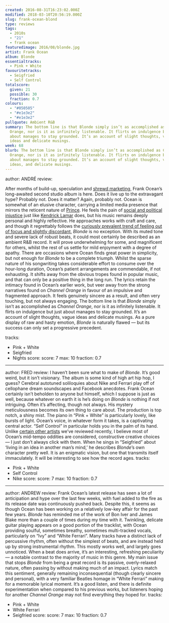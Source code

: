 ```yaml
---
created: 2016-08-31T16:23:02.000Z
modified: 2018-03-10T20:56:19.000Z
slug: frank-ocean-blond
type: reviews
tags:
  - 2010s
  - "21"
  - frank ocean
featuredimage: 2016/08/blonde.jpg
artist: Frank Ocean
album: Blonde
essentialtracks:
  - Pink + White
favouritetracks:
  - Seigfried
  - Self Control
totalscore:
  given: 21
  possible: 30
  fraction: 0.7
colours:
  - "#050505"
  - "#e1e3e2"
  - "#e1e3e2"
pullquote: Ambient R&B
summary: The bottom line is that Blonde simply isn’t as accomplished as Channel
  Orange, nor is it as infinitely listenable. It flirts on indulgence but just
  about manages to stay grounded. It’s an account of slight thoughts, vague
  ideas and delicate musings.
week: 68
blurb: The bottom line is that Blonde simply isn’t as accomplished as Channel
  Orange, nor is it as infinitely listenable. It flirts on indulgence but just
  about manages to stay grounded. It’s an account of slight thoughts, vague
  ideas, and delicate musings.
---
```

author: ANDRÉ
review: <div class="_d97"><p>After months of build-up, speculation and <a
  href="http://pitchfork.com/news/67329-snapchat-rolls-out-frank-ocean-filters/"
  target="_blank" rel="noopener">shrewd marketing</a>, Frank Ocean’s
  long-awaited second studio album is here. Does it live up to the extravagant
  hype? Probably not. Does it matter? Again, probably not. Ocean is somewhat of
  an elusive character, carrying a limited media presence that mirrors the
  reticent nature of <a href="https://audioxide.com/reviews/prince-purple-rain/"
  target="_blank" rel="noopener">Prince</a>. He feels the pain of <a
  href="http://frankocean.tumblr.com/post/146249813326/i-read-in-the-paper-that-my-brothers-are-being"
  target="_blank" rel="noopener">social and political injustice</a> just like <a
  href="https://audioxide.com/reviews/kendrick-lamar-to-pimp-a-butterfly/"
  target="_blank" rel="noopener">Kendrick Lamar</a> does, but his music remains
  deeply personal and highly reflective. He approaches works with craft and
  care, and though it regrettably follows the <a
  href="https://audioxide.com/reviews/the-life-of-pablo/" target="_blank"
  rel="noopener">curiously prevalent trend of feeling out of focus and slightly
  discordant</a>, <em>Blonde</em> is no exception. With its muted tone and
  severe lack of robust beats, it could most certainly be described as an
  ambient R&amp;B record. It will prove underwhelming for some, and magnificent
  for others, whilst the rest of us settle for mild enjoyment with a degree of
  apathy. There are occasions where Ocean finds great power in simplicity, but
  not enough for <em>Blonde</em> to be a complete triumph. Whilst the sparse
  nature of his songwriting takes considerable effort to consume over the
  hour-long duration, Ocean’s patient arrangements are commendable, if not
  exhausting. It shifts away from the obvious tropes found in popular music, and
  that can only be a positive thing in the long run. The lyrics retain the
  intimacy found in Ocean’s earlier work, but veer away from the strong
  narratives found on <em>Channel Orange</em> in favour of an impulsive and
  fragmented approach. It feels genuinely sincere as a result, and often very
  touching, but not always engaging. The bottom line is that <em>Blonde</em>
  simply isn’t as accomplished as <em>Channel Orange</em>, nor is it as
  infinitely listenable. It flirts on indulgence but just about manages to stay
  grounded. It’s an account of slight thoughts, vague ideas and delicate
  musings. As a pure display of raw and hasty emotion, <em>Blonde</em> is
  naturally flawed — but its success can only set a progressive
  precedent.</p></div>
tracks:
  - Pink + White
  - ­Seigfried
  - ­Nights
score:
  score: 7
  max: 10
  fraction: 0.7
---
author: FRED
review: I haven’t been sure what to make of *Blonde.* It’s good weird, but it
  isn’t visionary. The album is some kind of high art hip hop, I guess? Cerebral
  autotuned soliloquies about Nike and Ferrari play off of cellophane dream
  soundscapes and Facebook anecdotes. Frank Ocean certainly isn’t beholden to
  anyone but himself, which I suppose is just as well, because whatever on earth
  it is he’s doing on *Blonde* is nothing if not intriguing. Often it’s
  affecting, though not always. His mystery meticulousness becomes its own thing
  to care about. The production is top notch, a shiny mist. The piano in “Pink +
  White” is particularly lovely, like bursts of light. Ocean’s voice, in
  whatever form it takes, is a captivating central actor. “Self Control” in
  particular holds you in the palm of its hand. Unlike [certain other
  artists](<https://audioxide.com/reviews/james-blake-the-colour-in-anything/>)
  we’ve reviewed recently, I believe most of Ocean’s mid-tempo oddities are
  considered, constructive creative choices — I just don’t always click with
  them. When he sings in “Seigfried” about ‘living in an idea in another man’s
  mind,’ he describes *Blonde*’s own character pretty well. It is an enigmatic
  vision, but one that transmits itself immaculately. It will be interesting to
  see how the record ages.
tracks:
  - Pink + White
  - ­Self Control
  - ­Nike
score:
  score: 7
  max: 10
  fraction: 0.7
---
author: ANDREW
review: Frank Ocean’s latest release has seen a lot of anticipation and hype
  over the last few weeks, with fuel added to the fire as its release date was
  continuously pushed back. Despite this, it seems as though Ocean has been
  working on a relatively low-key affair for the past few years. *Blonde* has
  reminded me of the work of Bon Iver and James Blake more than a couple of
  times during my time with it. Twinkling, delicate guitar playing appears on a
  good portion of the tracklist, with Ocean providing soulful, sometimes
  breathy, sometimes multi-tracked vocals, particularly on “Ivy” and “White
  Ferrari”. Many tracks have a distinct lack of percussive rhythm, often without
  the simplest of beats, and are instead held up by strong instrumental rhythm.
  This mostly works well, and largely goes unnoticed. When a beat does arrive,
  it’s an interesting, refreshing peculiarity — a notable contrast to the
  majority of music in this genre. My main issue that stops *Blonde* from being
  a great record is its passive, overly-relaxed nature, often passing by without
  making much of an impact. Lyrics match this sentiment, generally remaining
  inconsequential (though clearly sincere and personal), with a very familiar
  Beatles homage in “White Ferrari” making for a memorable lyrical moment. It’s
  a good listen, and there is definite experimentation when compared to his
  previous works, but listeners hoping for another *Channel Orange* may not find
  everything they hoped for.
tracks:
  - Pink + White
  - ­White Ferrari
  - ­Seigfried
score:
  score: 7
  max: 10
  fraction: 0.7
